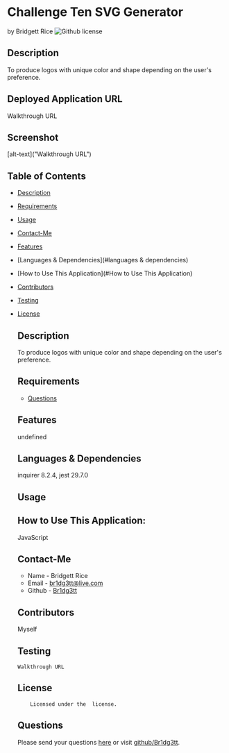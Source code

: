 # Challenge Ten SVG Generator 
  by Bridgett Rice
  ![Github license](https://img.shields.io/badge/license--yellowgreen.svg)
  ## Description
  To produce logos with unique color and shape depending on the user's preference.
  ## Deployed Application URL
  Walkthrough URL
  ## Screenshot
  [alt-text]("Walkthrough URL")
  ## Table of Contents
  * [Description](#description)
  * [Requirements](#requirements)
  * [Usage](#usage)
  * [Contact-Me](#contact-me)
  * [Features](#features)
  * [Languages & Dependencies](#languages & dependencies)
  * [How to Use This Application](#How to Use This Application)
  * [Contributors](#contributors)
  * [Testing](#testing)
  
* [License](#license)

  ## Description
  To produce logos with unique color and shape depending on the user's preference.
  ## Requirements
  * [Questions](#questions)
  ## Features
  undefined
  ## Languages & Dependencies
  inquirer 8.2.4, jest 29.7.0
  ## Usage
  ## How to Use This Application:
  JavaScript
  ## Contact-Me
  * Name - Bridgett Rice
  * Email - br1dg3tt@live.com
  * Github - [Br1dg3tt](https://github.com/Br1dg3tt/)
  ## Contributors
  Myself
  ## Testing
  ```
  Walkthrough URL
  ```
  ## License
          
          Licensed under the  license.
  ## Questions
  Please send your questions [here](mailto:br1dg3tt@live.com?subject=[GitHub]%20Dev%20Connect) or visit [github/Br1dg3tt](https://github.com/Br1dg3tt).
